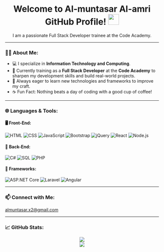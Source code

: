 <h1 align="center">Welcome to Al-muntasar Al-amri GitHub Profile!  <img src="https://media.giphy.com/media/hvRJCLFzcasrR4ia7z/giphy.gif" width="35" /></h1>

<p align="center">
  I am a passionate Full Stack Developer trainee at the Code Academy.
</p>

---

### 👨‍💻 About Me:
- 💻 I specialize in **Information Technology and Computing**.
- 🚀 Currently training as a **Full Stack Developer** at the **Code Academy** to sharpen my development skills and build real-world projects.
- 🧠 Always eager to learn new technologies and frameworks to improve my craft.
- ☕ Fun Fact: Nothing beats a day of coding with a good cup of coffee!

---

### 🌐 Languages & Tools:

#### 🖥️ Front-End:
![HTML](https://img.shields.io/badge/HTML5-E34F26?style=for-the-badge&logo=html5&logoColor=white)
![CSS](https://img.shields.io/badge/CSS3-1572B6?style=for-the-badge&logo=css3&logoColor=white)
![JavaScript](https://img.shields.io/badge/JavaScript-F7DF1E?style=for-the-badge&logo=javascript&logoColor=black)
![Bootstrap](https://img.shields.io/badge/Bootstrap-563D7C?style=for-the-badge&logo=bootstrap&logoColor=white)
![jQuery](https://img.shields.io/badge/jQuery-0769AD?style=for-the-badge&logo=jquery&logoColor=white)
![React](https://img.shields.io/badge/React-20232A?style=for-the-badge&logo=react&logoColor=61DAFB)
![Node.js](https://img.shields.io/badge/Node.js-339933?style=for-the-badge&logo=nodedotjs&logoColor=white)

#### 🔧 Back-End:
![C#](https://img.shields.io/badge/C%23-239120?style=for-the-badge&logo=c-sharp&logoColor=white)
![SQL](https://img.shields.io/badge/SQL-4479A1?style=for-the-badge&logo=Microsoft%20SQL%20Server&logoColor=white)
![PHP](https://img.shields.io/badge/PHP-777BB4?style=for-the-badge&logo=php&logoColor=white)

#### 🚀 Frameworks:
![ASP.NET Core](https://img.shields.io/badge/ASP.NET%20Core-512BD4?style=for-the-badge&logo=.net&logoColor=white)
![Laravel](https://img.shields.io/badge/Laravel-F55247?style=for-the-badge&logo=laravel&logoColor=white)
![Angular](https://img.shields.io/badge/Angular-DD0031?style=for-the-badge&logo=angular&logoColor=white)

---

### 📫 Connect with Me: 
<a>almuntasar.x2@gmail.com</a>

<!-- Uncomment and edit these lines when your links are ready -->
<!-- [![LinkedIn](https://img.shields.io/badge/LinkedIn-0077B5?style=for-the-badge&logo=linkedin&logoColor=white)](https://linkedin.com/in/YOUR_USERNAME) -->
<!-- [![Telegram](https://img.shields.io/badge/Telegram-0088cc?style=for-the-badge&logo=telegram&logoColor=white)](https://t.me/YOUR_USERNAME) -->

---

### 📈 GitHub Stats:

<p align="center">
  <img src="https://github-readme-stats.vercel.app/api?username=Almuntasar25&show_icons=true&theme=tokyonight" />
  <br/>
  <img src="https://github-readme-streak-stats.herokuapp.com/?user=Almuntasar25&theme=tokyonight" />
</p>
